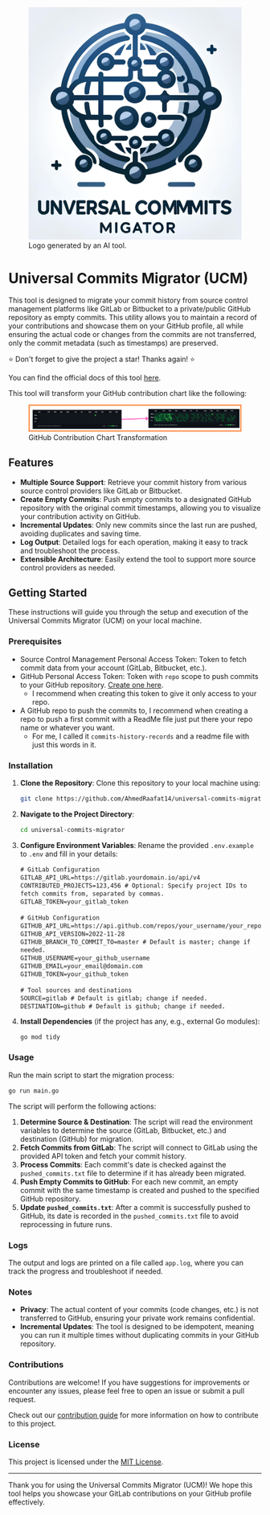 <link rel="stylesheet" href="docs/assets/css/style.scss" />

<figure>
  <img class="thumbnail" src="docs/assets/logo.jpg" alt="Universal Commits Migrator (UCM)">
  <figcaption class="image-caption">Logo generated by an AI tool.</figcaption>
</figure>

# Universal Commits Migrator (UCM)

This tool is designed to migrate your commit history from source control management platforms like GitLab or Bitbucket to a private/public GitHub repository as empty commits. This utility allows you to maintain a record of your contributions and showcase them on your GitHub profile, all while ensuring the actual code or changes from the commits are not transferred, only the commit metadata (such as timestamps) are preserved.

⭐ Don't forget to give the project a star! Thanks again! ⭐

You can find the official docs of this tool [here](https://ahmedraafat14.github.io/universal-commits-migrator/).

This tool will transform your GitHub contribution chart like the following:

<figure>
  <img class="image" src="docs/assets/github-contribution-changes.png">
  <figcaption class="image-caption">GitHub Contribution Chart Transformation</figcaption>
</figure>

## Features

- **Multiple Source Support**: Retrieve your commit history from various source control providers like GitLab or Bitbucket.
- **Create Empty Commits**: Push empty commits to a designated GitHub repository with the original commit timestamps, allowing you to visualize your contribution activity on GitHub.
- **Incremental Updates**: Only new commits since the last run are pushed, avoiding duplicates and saving time.
- **Log Output**: Detailed logs for each operation, making it easy to track and troubleshoot the process.
- **Extensible Architecture**: Easily extend the tool to support more source control providers as needed.

## Getting Started

These instructions will guide you through the setup and execution of the Universal Commits Migrator (UCM) on your local machine.

### Prerequisites

- Source Control Management Personal Access Token: Token to fetch commit data from your account (GitLab, Bitbucket, etc.).
- GitHub Personal Access Token: Token with `repo` scope to push commits to your GitHub repository. [Create one here](https://github.com/settings/tokens).
  - I recommend when creating this token to give it only access to your repo.
- A GitHub repo to push the commits to, I recommend when creating a repo to push a first commit with a ReadMe file just put there your repo name or whatever you want.
  - For me, I called it `commits-history-records` and a readme file with just this words in it.

### Installation

1. **Clone the Repository**: Clone this repository to your local machine using:

   ```bash
   git clone https://github.com/AhmedRaafat14/universal-commits-migrator.git
   ```

2. **Navigate to the Project Directory**:

   ```bash
   cd universal-commits-migrator
   ```

3. **Configure Environment Variables**: Rename the provided `.env.example` to `.env` and fill in your details:

   ```plaintext
   # GitLab Configuration
   GITLAB_API_URL=https://gitlab.yourdomain.io/api/v4
   CONTRIBUTED_PROJECTS=123,456 # Optional: Specify project IDs to fetch commits from, separated by commas.
   GITLAB_TOKEN=your_gitlab_token

   # GitHub Configuration
   GITHUB_API_URL=https://api.github.com/repos/your_username/your_repo
   GITHUB_API_VERSION=2022-11-28
   GITHUB_BRANCH_TO_COMMIT_TO=master # Default is master; change if needed.
   GITHUB_USERNAME=your_github_username
   GITHUB_EMAIL=your_email@domain.com
   GITHUB_TOKEN=your_github_token
   
   # Tool sources and destinations
   SOURCE=gitlab # Default is gitlab; change if needed.
   DESTINATION=github # Default is github; change if needed.
   ```

4. **Install Dependencies** (if the project has any, e.g., external Go modules):

   ```bash
   go mod tidy
   ```

### Usage

Run the main script to start the migration process:

```bash
go run main.go
```

The script will perform the following actions:

1. **Determine Source & Destination**: The script will read the environment variables to determine the source (GitLab, Bitbucket, etc.) and destination (GitHub) for migration.
2. **Fetch Commits from GitLab**: The script will connect to GitLab using the provided API token and fetch your commit history.
3. **Process Commits**: Each commit's date is checked against the `pushed_commits.txt` file to determine if it has already been migrated.
4. **Push Empty Commits to GitHub**: For each new commit, an empty commit with the same timestamp is created and pushed to the specified GitHub repository.
5. **Update `pushed_commits.txt`**: After a commit is successfully pushed to GitHub, its date is recorded in the `pushed_commits.txt` file to avoid reprocessing in future runs.

### Logs

The output and logs are printed on a file called `app.log`, where you can track the progress and troubleshoot if needed.

### Notes

- **Privacy**: The actual content of your commits (code changes, etc.) is not transferred to GitHub, ensuring your private work remains confidential.
- **Incremental Updates**: The tool is designed to be idempotent, meaning you can run it multiple times without duplicating commits in your GitHub repository.

### Contributions

Contributions are welcome! If you have suggestions for improvements or encounter any issues, please feel free to open an issue or submit a pull request.

Check out our [contribution guide](contribution.md) for more information on how to contribute to this project.

### License

This project is licensed under the [MIT License](LICENSE.md).

---

Thank you for using the Universal Commits Migrator (UCM)! We hope this tool helps you showcase your GitLab contributions on your GitHub profile effectively.